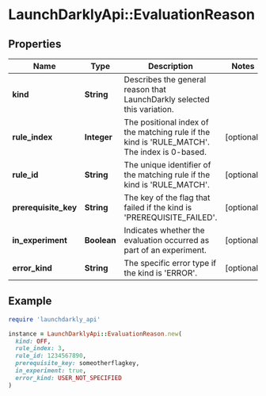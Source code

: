 # LaunchDarklyApi::EvaluationReason

## Properties

| Name | Type | Description | Notes |
| ---- | ---- | ----------- | ----- |
| **kind** | **String** | Describes the general reason that LaunchDarkly selected this variation. |  |
| **rule_index** | **Integer** | The positional index of the matching rule if the kind is &#39;RULE_MATCH&#39;. The index is 0-based. | [optional] |
| **rule_id** | **String** | The unique identifier of the matching rule if the kind is &#39;RULE_MATCH&#39;. | [optional] |
| **prerequisite_key** | **String** | The key of the flag that failed if the kind is &#39;PREREQUISITE_FAILED&#39;. | [optional] |
| **in_experiment** | **Boolean** | Indicates whether the evaluation occurred as part of an experiment. | [optional] |
| **error_kind** | **String** | The specific error type if the kind is &#39;ERROR&#39;. | [optional] |

## Example

```ruby
require 'launchdarkly_api'

instance = LaunchDarklyApi::EvaluationReason.new(
  kind: OFF,
  rule_index: 3,
  rule_id: 1234567890,
  prerequisite_key: someotherflagkey,
  in_experiment: true,
  error_kind: USER_NOT_SPECIFIED
)
```


